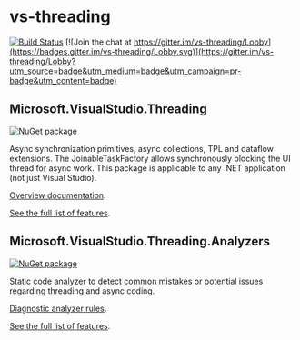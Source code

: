 # vs-threading

[![Build Status](https://dev.azure.com/azure-public/vside/_apis/build/status/vs-threading)](https://dev.azure.com/azure-public/vside/_build/latest?definitionId=12)
[![Join the chat at https://gitter.im/vs-threading/Lobby](https://badges.gitter.im/vs-threading/Lobby.svg)](https://gitter.im/vs-threading/Lobby?utm_source=badge&utm_medium=badge&utm_campaign=pr-badge&utm_content=badge)

## Microsoft.VisualStudio.Threading

[![NuGet package](https://img.shields.io/nuget/v/Microsoft.VisualStudio.Threading.svg)](https://www.nuget.org/packages/Microsoft.VisualStudio.Threading)

Async synchronization primitives, async collections, TPL and dataflow extensions. The JoinableTaskFactory allows synchronously blocking the UI thread for async work. This package is applicable to any .NET application (not just Visual Studio).

[Overview documentation](doc/index.md).

[See the full list of features](src/Microsoft.VisualStudio.Threading/README.md).

## Microsoft.VisualStudio.Threading.Analyzers

[![NuGet package](https://img.shields.io/nuget/v/Microsoft.VisualStudio.Threading.Analyzers.svg)](https://www.nuget.org/packages/Microsoft.VisualStudio.Threading.Analyzers)

Static code analyzer to detect common mistakes or potential issues regarding threading and async coding.

[Diagnostic analyzer rules](doc/analyzers/index.md).

[See the full list of features](src/Microsoft.VisualStudio.Threading.Analyzers.CodeFixes/README.md).
